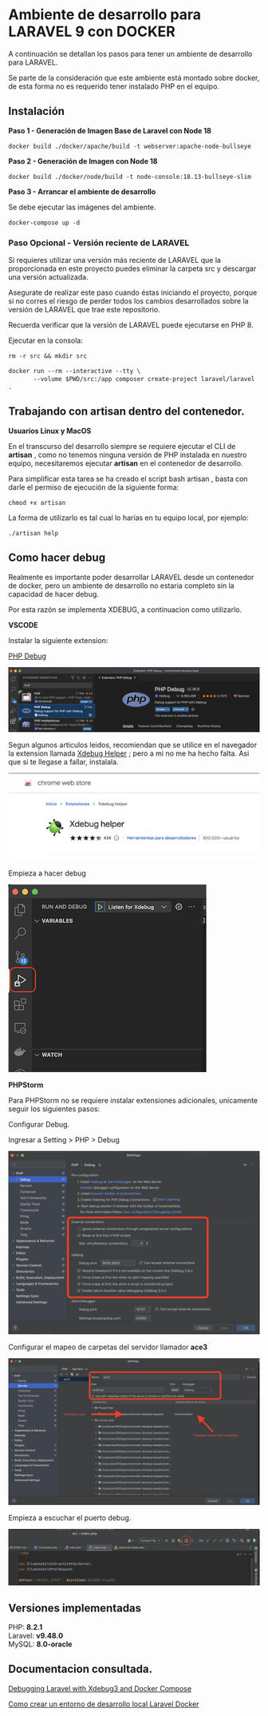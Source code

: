 # Ambiente de desarrollo para LARAVEL 9 con DOCKER

A continuación se detallan los pasos para tener un ambiente de desarrollo para LARAVEL.

Se parte de la consideración que este ambiente está montado sobre docker, de esta forma no es requerido tener instalado PHP en el equipo.


## Instalación

**Paso 1 - Generación de Imagen Base de Laravel con Node 18**

```shell script
docker build ./docker/apache/build -t webserver:apache-node-bullseye
```

**Paso 2 - Generación de Imagen con Node 18**

```shell script
docker build ./docker/node/build -t node-console:18.13-bullseye-slim
```

**Paso 3 - Arrancar el ambiente de desarrollo**

Se debe ejecutar las imágenes del ambiente.

```shell script
docker-compose up -d
```

### Paso Opcional - Versión reciente de LARAVEL

Si requieres utilizar una versión más reciente de LARAVEL que la proporcionada en este proyecto puedes eliminar la carpeta src y descargar una versión actualizada.

Asegurate de realizar este paso cuando éstas iniciando el proyecto, porque si no corres el riesgo de perder todos los cambios desarrollados sobre la versión de LARAVEL que trae este repositorio.

Recuerda verificar que la versión de LARAVEL puede ejecutarse en PHP 8.

Ejecutar en la consola: 

```shell script
rm -r src && mkdir src
```

```shell script
docker run --rm --interactive --tty \
       --volume $PWD/src:/app composer create-project laravel/laravel .
```

## Trabajando con artisan dentro del contenedor.

**Usuarios Linux y MacOS**

En el transcurso del desarrollo siempre se requiere ejecutar el CLI de **artisan** , como no tenemos ninguna versión de PHP instalada en nuestro equipo, necesitaremos ejecutar **artisan** en el contenedor de desarrollo.

Para simplificar esta tarea se ha creado el script bash artisan , basta con darle el permiso de ejecución de la siguiente forma:

```shell script
chmod +x artisan
````

La forma de utilizarlo es tal cual lo harías en tu equipo local, por ejemplo:


```shell script
./artisan help
```


## Como hacer debug 

Realmente es importante poder desarrollar LARAVEL desde un contenedor de docker, pero un ambiente de desarrollo no estaria completo sin la capacidad de hacer debug.

Por esta razón se implementa XDEBUG, a continuacion como utilizarlo.

**VSCODE**

Instalar la siguiente extension:  

[PHP Debug](https://marketplace.visualstudio.com/items?itemName=xdebug.php-debug)

![PHP Debug](/.images/vcode_debug01.png)

Segun algunos articulos leidos, recomiendan que se utilice en el navegador la extension llamada [Xdebug Helper](https://chrome.google.com/webstore/detail/xdebug-helper/eadndfjplgieldjbigjakmdgkmoaaaoc) ; pero a mi no me ha hecho falta. Asi que si te llegase a fallar, instalala.  

![Xdebug Helper](/.images/vcode_debug02.png)  

Empieza a hacer debug

![Inicia a escuchar el debug](/.images/vcode_debug03.png)  



**PHPStorm**

Para PHPStorm no se requiere instalar extensiones adicionales, unicamente seguir los siguientes pasos:

Configurar Debug.

Ingresar a Setting > PHP > Debug

![Configuracion de Debug](/.images/phpstorm_debug01.png)


Configurar el mapeo de carpetas del servidor llamador **ace3**  

![Mapeo de Carpetas locales](/.images/phpstorm_debug02.png)  

Empieza a escuchar el puerto debug.  

![Escuchar el puerto Debug](/.images/phpstorm_debug03.png)  




## Versiones implementadas

PHP: **8.2.1**  
Laravel: **v9.48.0**  
MySQL: **8.0-oracle** 



## Documentacion consultada.   


[Debugging Laravel with Xdebug3 and Docker Compose](https://igniz87.medium.com/debugging-laravel-with-xdebug3-and-docker-compose-187a66981869)  

[Como crear un entorno de desarrollo local Laravel Docker](https://youtu.be/ziNXj9CrCQM)